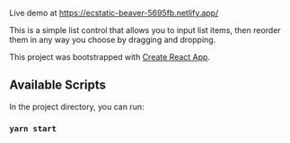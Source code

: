 Live demo at https://ecstatic-beaver-5695fb.netlify.app/

This is a simple list control that allows you to input list items, then reorder them in any way you choose by dragging and dropping.

This project was bootstrapped with [Create React App](https://github.com/facebook/create-react-app).

## Available Scripts

In the project directory, you can run:

### `yarn start`
